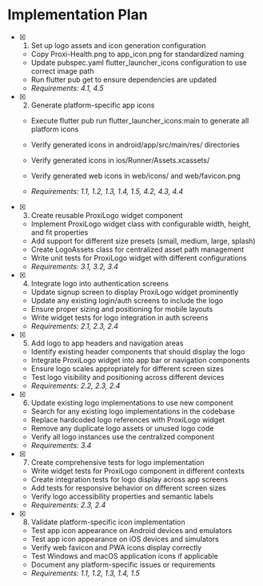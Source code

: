 # Implementation Plan

- [x] 1. Set up logo assets and icon generation configuration



  - Copy Proxi-Health.png to app_icon.png for standardized naming
  - Update pubspec.yaml flutter_launcher_icons configuration to use correct image path
  - Run flutter pub get to ensure dependencies are updated
  - _Requirements: 4.1, 4.5_

- [x] 2. Generate platform-specific app icons



  - Execute flutter pub run flutter_launcher_icons:main to generate all platform icons
  - Verify generated icons in android/app/src/main/res/ directories
  - Verify generated icons in ios/Runner/Assets.xcassets/
  - Verify generated web icons in web/icons/ and web/favicon.png



  - _Requirements: 1.1, 1.2, 1.3, 1.4, 1.5, 4.2, 4.3, 4.4_

- [x] 3. Create reusable ProxiLogo widget component


  - Implement ProxiLogo widget class with configurable width, height, and fit properties
  - Add support for different size presets (small, medium, large, splash)
  - Create LogoAssets class for centralized asset path management
  - Write unit tests for ProxiLogo widget with different configurations
  - _Requirements: 3.1, 3.2, 3.4_

- [x] 4. Integrate logo into authentication screens



  - Update signup screen to display ProxiLogo widget prominently
  - Update any existing login/auth screens to include the logo
  - Ensure proper sizing and positioning for mobile layouts
  - Write widget tests for logo integration in auth screens
  - _Requirements: 2.1, 2.3, 2.4_

- [x] 5. Add logo to app headers and navigation areas



  - Identify existing header components that should display the logo
  - Integrate ProxiLogo widget into app bar or navigation components
  - Ensure logo scales appropriately for different screen sizes
  - Test logo visibility and positioning across different devices
  - _Requirements: 2.2, 2.3, 2.4_

- [x] 6. Update existing logo implementations to use new component




  - Search for any existing logo implementations in the codebase
  - Replace hardcoded logo references with ProxiLogo widget
  - Remove any duplicate logo assets or unused logo code
  - Verify all logo instances use the centralized component
  - _Requirements: 3.4_

- [x] 7. Create comprehensive tests for logo implementation


  - Write widget tests for ProxiLogo component in different contexts
  - Create integration tests for logo display across app screens
  - Add tests for responsive behavior on different screen sizes
  - Verify logo accessibility properties and semantic labels
  - _Requirements: 2.3, 2.4_

- [x] 8. Validate platform-specific icon implementation



  - Test app icon appearance on Android devices and emulators
  - Test app icon appearance on iOS devices and simulators
  - Verify web favicon and PWA icons display correctly
  - Test Windows and macOS application icons if applicable
  - Document any platform-specific issues or requirements
  - _Requirements: 1.1, 1.2, 1.3, 1.4, 1.5_
